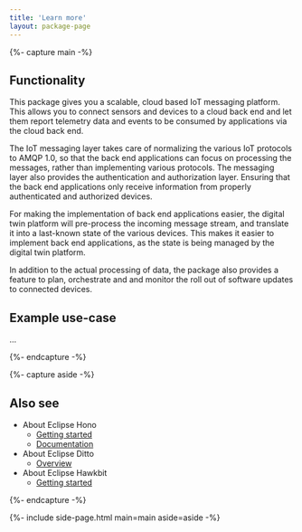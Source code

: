 ```yaml
---
title: 'Learn more'
layout: package-page
---
```


{%- capture main -%}
## Functionality

This package gives you a scalable, cloud based IoT messaging platform. This allows you to connect
sensors and devices to a cloud back end and let them report telemetry data and events to be consumed
by applications via the cloud back end.

The IoT messaging layer takes care of normalizing the various IoT protocols to AMQP 1.0, so that
the back end applications can focus on processing the messages, rather than implementing various
protocols. The messaging layer also provides the authentication and authorization layer. Ensuring
that the back end applications only receive information from properly authenticated and authorized
devices.

For making the implementation of back end applications easier, the digital twin platform will
pre-process the incoming message stream, and translate it into a last-known state of the various
devices. This makes it easier to implement back end applications, as the state is being managed
by the digital twin platform.

In addition to the actual processing of data, the package also provides a feature to plan, orchestrate
and and monitor the roll out of software updates to connected devices.

## Example use-case

…

{%- endcapture -%}

{%- capture aside -%}

## Also see

* About Eclipse Hono
    * [Getting started](https://www.eclipse.org/hono/getting-started/)
    * [Documentation](https://www.eclipse.org/hono/docs/)
* About Eclipse Ditto
    * [Overview](https://www.eclipse.org/ditto/intro-overview.html)
* About Eclipse Hawkbit
    * [Getting started](https://www.eclipse.org/hawkbit/gettingstarted/)

{%- endcapture -%}

{%- include side-page.html main=main aside=aside -%}